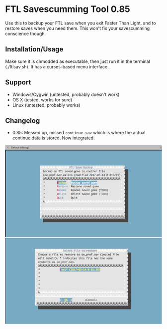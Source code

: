 # FTL Savescumming Tool 0.85
Use this to backup your FTL save when you exit Faster Than Light, and to restore saves when you need them. This won't fix your savescumming conscience though.

## Installation/Usage
Make sure it is chmodded as executable, then just run it in the terminal (./ftlsav.sh). It has a curses-based menu interface.

## Support
* Windows/Cygwin (untested, probably doesn't work)
* OS X (tested, works for sure)
* Linux (untested, probably works)

## Changelog
* 0.85: Messed up, missed `continue.sav` which is where the actual continue data is stored. Now integrated.

![Screenshot 1](/screenshot1.png?raw=true "Screenshot 1")
![Screenshot 1](/screenshot2.png?raw=true "Screenshot 2")

